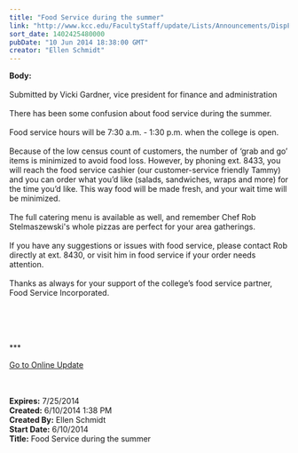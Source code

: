 ```yaml
---
title: "Food Service during the summer"
link: "http://www.kcc.edu/FacultyStaff/update/Lists/Announcements/DispForm.aspx?ID=1539"
sort_date: 1402425480000
pubDate: "10 Jun 2014 18:38:00 GMT"
creator: "Ellen Schmidt"
---
```


<div><b>Body:</b> <div class="ExternalClass8B1994F665044136B961E5AFCC04DB15"><div> </div>
<div>Submitted by Vicki Gardner, vice president for finance and administration</div>
<div> </div>
<div>There has been some confusion about food service during the summer. </div>
<div> </div>
<div>Food service hours will be 7:30 a.m. - 1:30 p.m. when the college is open. </div>
<div> </div>
<div>Because of the low census count of customers, the number of ‘grab and go’ items is minimized to avoid food loss. However, by phoning ext. 8433, you will reach the food service cashier (our customer-service friendly Tammy) and you can order what you’d like (salads, sandwiches, wraps and more) for the time you’d like. This way food will be made fresh, and your wait time will be minimized.</div>
<div> </div>
<div>The full catering menu is available as well, and remember Chef Rob Stelmaszewski's whole pizzas are perfect for your area gatherings.</div>
<div> </div>
<div>If you have any suggestions or issues with food service, please contact Rob directly at ext. 8430, or visit him in food service if your order needs attention.</div>
<div> </div>
<div>Thanks as always for your support of the college’s food service partner, Food Service Incorporated.</div>
<div> </div>
<div> </div>
<div>
<div> </div>
<div>
<div> </div>
<div>
<div>
<div></div>
<div>
<div></div>
<div></div>
<div>
<div></div>
<div>
<div></div>
<div>
<div></div>
<div>
<p>***</p>
<p><a href="/FacultyStaff/update/Pages/dailyupdate.aspx">Go to Online Update</a></p>
<p></p></div></div>
<div></div></div></div></div>
<div></div></div><br /></div></div></div>
<div> </div></div></div>
<div><b>Expires:</b> 7/25/2014</div>
<div><b>Created:</b> 6/10/2014 1:38 PM</div>
<div><b>Created By:</b> Ellen Schmidt</div>
<div><b>Start Date:</b> 6/10/2014</div>
<div><b>Title:</b> Food Service during the summer</div>
